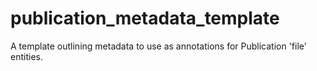 # publication_metadata_template
A template outlining metadata to use as annotations for Publication 'file' entities.
